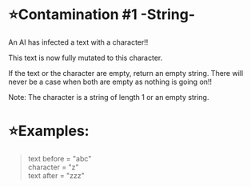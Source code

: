 # :star:Contamination #1 -String-

An AI has infected a text with a character!!

This text is now fully mutated to this character.

If the text or the character are empty, return an empty string.
There will never be a case when both are empty as nothing is going on!!

Note: The character is a string of length 1 or an empty string.

# :star:Examples:

> text before = "abc" <br>
character   = "z" <br>
text after  = "zzz"